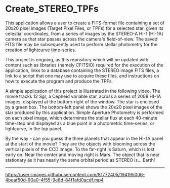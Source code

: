 # Create_STEREO_TPFs
 
This application allows a user to create a FITS-format file containing a set of 20x20 pixel images (Target Pixel Files, or TPFs) for a selected star, given its celestial coordinates, from a series of images by the STEREO-A HI-1 (HI-1A) camera as that star passes across the camera's field-of-view. The saved FITS file may be subsequently used to perform stellar photometry for the creation of lightcurve time-series.

This project is ongoing, as this repository which will be updated with content such as libraries (namely CFITSIO) required for the execution of the application, links to a database containing the STEREO image FITS files, a link to a script that one may use to acquire these files, and instructions on how to execute the program and produce the TPFs.

A simple application of this project is illustrated in the following video. The movie tracks 12 Sgr, a Cepheid variable star, across a series of 2008 HI-1A images, displayed at the bottom-right of the window. The star is enclosed by a green box. The bottom-left panel shows the 20x20 pixel images of the star produced by this application. Simple Aperture Photometry is performed on each pixel image, which determines the stellar flux at each 40-minute time-step and displayed as a blue point in a photometric time-series, or lightcurve, in the top panel.

By the way - can you guess the three planets that appear in the HI-1A panel at the start of the movie? They are the objects with blooming across the vertical pixels of the CCD image. To the far-right is Saturn, which is lost early on. Near the center and moving right is Mars. The object that is near stationary as it has nearly the same orbital period as STEREO is... Earth!

----

https://user-images.githubusercontent.com/81772405/194195006-4beaf50d-90a0-4f55-9e8d-84f1afd0acdf.mp4


